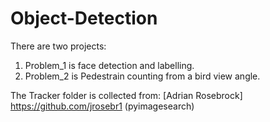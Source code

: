 # Object-Detection
There are two projects:
1. Problem_1 is face detection and labelling.
2. Problem_2 is Pedestrain counting from a bird view angle.

The Tracker folder is collected from: [Adrian Rosebrock] https://github.com/jrosebr1 (pyimagesearch)
